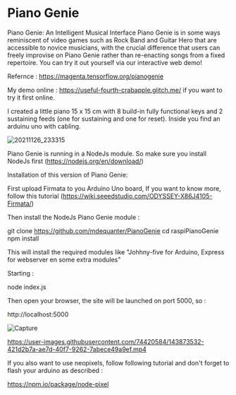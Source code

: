 Piano Genie
==============

Piano Genie: An Intelligent Musical Interface
Piano Genie is in some ways reminiscent of video games such as Rock Band and Guitar Hero that are accessible to novice musicians, with the crucial difference that users can freely improvise on Piano Genie rather than re-enacting songs from a fixed repertoire. You can try it out yourself via our interactive web demo!

Refernce :  https://magenta.tensorflow.org/pianogenie

My demo online :  https://useful-fourth-crabapple.glitch.me/ if you want to try it first online.

I created  a little piano 15 x 15 cm with 8 build-in fully functional keys and 2 sustaining feeds (one for sustaining and one for reset).  Inside you find an arduinu uno with cabling.




![20211126_233315](https://user-images.githubusercontent.com/74420584/143864470-9432c38c-83ac-40ac-b75c-7bd80e60490b.jpg)


Piano Genie is running in a NodeJs module.  So make sure you install NodeJs first (https://nodejs.org/en/download/)


Installation of this version of Piano Genie:


First upload Firmata to you Arduino Uno board,  If you want to know more, follow this tutorial (https://wiki.seeedstudio.com/ODYSSEY-X86J4105-Firmata/)

Then install the NodeJs Piano Genie module :

git clone https://github.com/mdequanter/PianoGenie
cd raspiPianoGenie
npm install

This will install the required modules like "Johhny-five for Arduino,  Express for webserver en some extra modules"

Starting  :

node index.js

Then open your browser, the site will be launched on port 5000, so :

http://localhost:5000

![Capture](https://user-images.githubusercontent.com/74420584/143866038-cb0e37bd-ed7a-4a2f-85df-6a1f6ba3d59e.PNG)



https://user-images.githubusercontent.com/74420584/143873532-421d2b7a-ae7d-40f7-9262-7abece49a9ef.mp4


If you also want to use neopixels, follow following tutorial and don't forget to flash your arduino as described :

https://npm.io/package/node-pixel

